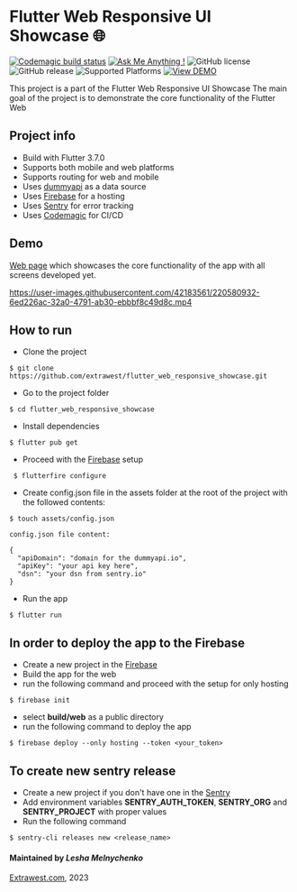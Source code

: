 # Flutter Web Responsive UI Showcase 🌐

[![Codemagic build status](https://api.codemagic.io/apps/63ea1ecf46f7d12ff5711b7b/63ea1ecf46f7d12ff5711b7a/status_badge.svg)](https://codemagic.io/apps/63ea1ecf46f7d12ff5711b7b/63ea1ecf46f7d12ff5711b7a/latest_build)
[![Ask Me Anything !](https://img.shields.io/badge/Ask%20me-anything-1abc9c.svg)]()
![GitHub license](https://img.shields.io/github/license/Naereen/StrapDown.js.svg)
![GitHub release](https://img.shields.io/badge/release-v1.0.0-blue)
![Supported Platforms](https://img.shields.io/badge/Platform-Android%20|%20iOS%20|%20Web%20%20-blue.svg?logo=flutter)
[![View DEMO](https://img.shields.io/badge/VIEW-DEMO-lightgreen.svg)](https://flutter-web-training-om.web.app/)

This project is a part of the Flutter Web Responsive UI Showcase
The main goal of the project is to demonstrate the core functionality of the Flutter Web

## Project info
- Build with Flutter 3.7.0
- Supports both mobile and web platforms
- Supports routing for web and mobile
- Uses [dummyapi](https://dummyapi.io/docs) as a data source
- Uses [Firebase](https://firebase.google.com/) for a hosting
- Uses [Sentry](https://sentry.io/) for error tracking
- Uses [Codemagic](https://codemagic.io/) for CI/CD

## Demo
[Web page](https://flutter-web-training-om.web.app/#/) which showcases the core functionality of the app with all screens developed yet.

https://user-images.githubusercontent.com/42183561/220580932-6ed226ac-32a0-4791-ab30-ebbbf8c49d8c.mp4


## How to run
- Clone the project
```shell
$ git clone https://github.com/extrawest/flutter_web_responsive_showcase.git
```
- Go to the project folder
```shell
$ cd flutter_web_responsive_showcase
```
- Install dependencies
```shell
$ flutter pub get
```
- Proceed with the [Firebase](https://firebase.google.com/) setup
```shell
 $ flutterfire configure
```
- Create config.json file in the assets folder at the root of the project with the followed contents:
```shell
$ touch assets/config.json

config.json file content:

{
  "apiDomain": "domain for the dummyapi.io",
  "apiKey": "your api key here",
  "dsn": "your dsn from sentry.io"
}

```

- Run the app
```shell
$ flutter run
```

## In order to deploy the app to the Firebase
- Create a new project in the [Firebase](https://firebase.google.com/)
- Build the app for the web
- run the following command and proceed with the setup for only hosting
```shell
$ firebase init
```
- select __build/web__ as a public directory
- run the following command to deploy the app
```shell
$ firebase deploy --only hosting --token <your_token>
```

## To create new sentry release
- Create a new project if you don't have one in the [Sentry](https://sentry.io/)
- Add environment variables __SENTRY_AUTH_TOKEN__, __SENTRY_ORG__ and __SENTRY_PROJECT__ with proper values
- Run the following command
```shell
$ sentry-cli releases new <release_name>
```

#### Maintained by *Lesha Melnychenko*

[Extrawest.com](https://www.extrawest.com), 2023
